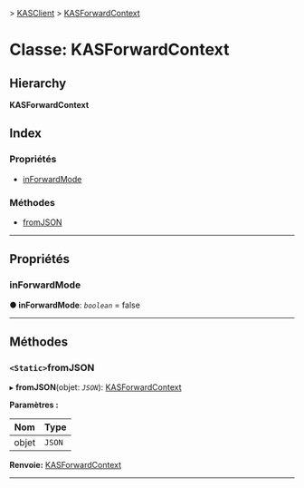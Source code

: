 [](../README.md) > [KASClient](../modules/kasclient.md) > [KASForwardContext](../classes/kasclient.kasforwardcontext.md)

# <a name="class-kasforwardcontext"></a>Classe: KASForwardContext

## <a name="hierarchy"></a>Hierarchy

**KASForwardContext**

## <a name="index"></a>Index

### <a name="properties"></a>Propriétés

* [inForwardMode](kasclient.kasforwardcontext.md#inforwardmode)
### <a name="methods"></a>Méthodes

* [fromJSON](kasclient.kasforwardcontext.md#fromjson)

---

## <a name="properties"></a>Propriétés

<a id="inforwardmode"></a>

###  <a name="inforwardmode"></a>inForwardMode

**● inForwardMode**: *`boolean`* = false

___

## <a name="methods"></a>Méthodes

<a id="fromjson"></a>

### <a name="static-fromjson"></a>`<Static>`fromJSON

▸ **fromJSON**(objet: *`JSON`*): [KASForwardContext](kasclient.kasforwardcontext.md)

**Paramètres :**

| Nom | Type |
| ------ | ------ |
| objet | `JSON` |

**Renvoie:** [KASForwardContext](kasclient.kasforwardcontext.md)

___

